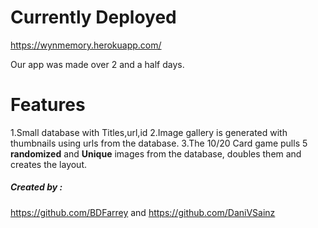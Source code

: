 # Currently Deployed 
https://wynmemory.herokuapp.com/

Our app was made  over 2 and a half days.


# Features
1.Small database with Titles,url,id
2.Image gallery is generated with thumbnails using urls from the database.
3.The 10/20 Card game pulls 5 **randomized**  and  **Unique** images from the database, doubles them and creates the layout.

##### Created by :
https://github.com/BDFarrey
and 
https://github.com/DaniVSainz

